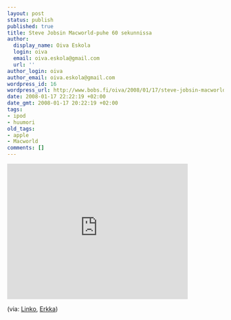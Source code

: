 ```yaml
---
layout: post
status: publish
published: true
title: Steve Jobsin Macworld-puhe 60 sekunnissa
author:
  display_name: Oiva Eskola
  login: oiva
  email: oiva.eskola@gmail.com
  url: ''
author_login: oiva
author_email: oiva.eskola@gmail.com
wordpress_id: 16
wordpress_url: http://www.bobs.fi/oiva/2008/01/17/steve-jobsin-macworld-puhe-60-sekunnissa/
date: 2008-01-17 22:22:19 +02:00
date_gmt: 2008-01-17 20:22:19 +02:00
tags:
- ipod
- huumori
old_tags:
- apple
- Macworld
comments: []
---
```

<p><iframe width="420" height="315" src="https://www.youtube.com/embed/Yz1-cPx0cIk" frameborder="0" allowfullscreen></iframe></p>
<p>(via: <a href="http://www.visakopu.net/linko/">Linko</a>, <a href="http://erkka.vuodatus.net/blog/1057762">Erkka</a>)</p>

